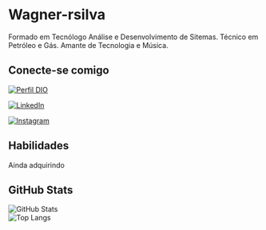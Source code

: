 # Wagner-rsilva

Formado em Tecnólogo Análise e Desenvolvimento de Sitemas.
Técnico em Petróleo e Gás.
Amante de Tecnologia e Música. 


## Conecte-se comigo

[![Perfil DIO](https://img.shields.io/badge/-Meu%20Perfil%20na%20DIO-30A3DC?style=for-the-badge)](https://web.dio.me/users/wagnerobsilva/)

[![LinkedIn](https://img.shields.io/badge/LinkedIn-000?style=for-the-badge&logo=linkedin&logoColor=0E76A8)](https://www.linkedin.com/in/wagnerobsilva/)

[![Instagram](https://img.shields.io/badge/Instagram-000?style=for-the-badge&logo=instagram)](https://www.instagram.com/wagner_robsilva/)

## Habilidades 

 Ainda adquirindo 

## GitHub Stats

![GitHub Stats](https://github-readme-stats.vercel.app/api?username=wagner-rsilva&theme=transparent&bg_color=000&border_color=30A3DC&show_icons=true&icon_color=30A3DC&title_color=E94D5F&text_color=FFF)   
![Top Langs](https://github-readme-stats-git-masterrstaa-rickstaa.vercel.app/api/top-langs/?username=wagner-rsilva&layout=compact&bg_color=000&border_color=30A3DC&title_color=E94D5F&text_color=FFF)

